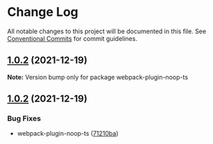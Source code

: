 # Change Log

All notable changes to this project will be documented in this file.
See [Conventional Commits](https://conventionalcommits.org) for commit guidelines.

## [1.0.2](https://github.com/taoliujun/npm-packages/compare/webpack-plugin-noop-ts@1.0.2...webpack-plugin-noop-ts@1.0.2) (2021-12-19)

**Note:** Version bump only for package webpack-plugin-noop-ts





## [1.0.2](https://github.com/taoliujun/npm-packages/compare/webpack-plugin-noop-ts@1.0.1...webpack-plugin-noop-ts@1.0.2) (2021-12-19)


### Bug Fixes

* webpack-plugin-noop-ts ([71210ba](https://github.com/taoliujun/npm-packages/commit/71210ba89450b6bd4077c624ec48731f75348eb4))
